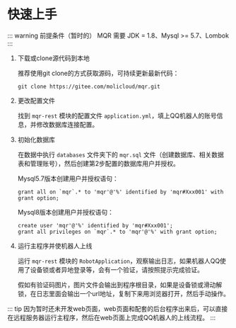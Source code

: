 # 快速上手

::: warning 前提条件（暂时的）
MQR 需要 JDK = 1.8、Mysql >= 5.7、Lombok
:::

1. 下载或clone源代码到本地

   推荐使用git clone的方式获取源码，可持续更新最新代码：

   ``` git
   git clone https://gitee.com/molicloud/mqr.git
   ```

2. 更改配置文件

   找到 `mqr-rest` 模块的配置文件 `application.yml`，填上QQ机器人的账号信息，并修改数据库连接配置。

3. 初始化数据库

   在数据中执行 `databases` 文件夹下的 `mqr.sql` 文件（创建数据库、相关数据表和管理账号），然后创建第2步配置的数据库用户并授权。

   Mysql5.7版本创建用户并授权语句：
   ``` mysql
   grant all on `mqr`.* to 'mqr'@'%' identified by 'mqr#Xxx001' with grant option;
   ```

   Mysql8版本创建用户并授权语句：
   ``` mysql
   create user 'mqr'@'%' identified by 'mqr#Xxx001';
   grant all privileges on `mqr`.* to 'mqr'@'%' with grant option;
   ```

4. 运行主程序并使机器人上线

   运行 `mqr-rest` 模块的 `RobotApplication`，观察输出日志，如果机器人QQ使用了设备锁或者异地登录等，会有一个验证，请按照提示完成验证。
   
   假如有验证码图片，图片文件会输出到程序根目录，如果是设备锁或滑动解锁，在日志里面会输出一个url地址，复制下来用浏览器打开，然后手动操作。

::: tip
因为暂时还未开发web页面，web页面和配套的后台程序出来后，可以直接在远程服务器运行主程序，然后在web页面上完成QQ机器人的上线流程。
:::